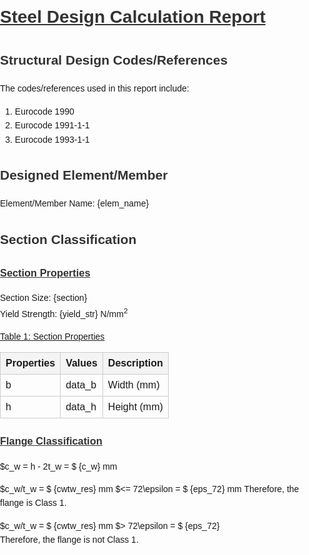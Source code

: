 <head>
  <style>
    body {
      font-family: Arial, sans-serif;
      line-height: 1.6;
      text-align: left; /* Align text to the left */
      margin: 0;
      padding: 0;
    }
    h1, h2, h3 {
      color: #333;
    }
    table {
      width: 100%;
      border-collapse: collapse;
      margin-top: 10px;
    }
    th, td {
      padding: 8px;
      text-align: left; /* Align table text to the left */
      border: 1px solid #ccc;
    }
    th {
      background-color: #f4f4f4;
    }
    .highlight {
      color: #d9534f; /* Red for important warnings or sections */
    }
    @media print {
      body {
        text-align: left; /* Ensure left alignment for printing */
      }
    }
  </style>
</head>


# <u>Steel Design Calculation Report</u>

## Structural Design Codes/References

The codes/references used in this report include:
1. Eurocode 1990  
2. Eurocode 1991-1-1  
3. Eurocode 1993-1-1  

## Designed Element/Member

Element/Member Name: {elem_name}

## Section Classification
### <u>Section Properties</u>

Section Size: {section}  
Yield Strength: {yield_str} N/mm<sup>2</sup>

<u>Table 1: Section Properties</u>

|**Properties**|**Values**|**Description**|
|---|---|---|
|b|data_b|Width (mm)|
|h|data_h|Height (mm)|

<div style="page-break-before: always;"></div>

### <u>Flange Classification</u>

$c_w = h - 2t_w = $ {c_w} mm
<!--if less or equal than 72eps-->  
$c_w/t_w = $ {cwtw_res} mm $<= 72\epsilon = $ {eps_72} mm
Therefore, the flange is Class 1.

<!--if more than 72eps-->
$c_w/t_w = $ {cwtw_res} mm $> 72\epsilon = $ {eps_72}  
Therefore, the flange is not Class 1.